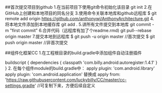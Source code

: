 ##首次提交项目到github
1.在当前项目下使用git命令初始化该目录
git init
2.在GitHub上创建和本地项目的同名分支
3.使用命令关联本地库和github远程库
$ git remote add origin https://github.com/anthonywj/AnthonyArchitecture.git
4.将本地文件添加到本地缓存库
git add .
5.讲所有文件提交到本地库
git commit -m "first commit"
6.合并代码（远程库有加了个readme.rmd)
git pull--rebase origin master
7.提交本地到远程库
$ git push -u origin master //首次提交
$ git push origin master //非首次提交

##组件化框架CC
1.在工程根目录的build.gradle中添加组件自动注册插件

buildscript {
    dependencies {
        classpath 'com.billy.android:autoregister:1.4.1'
    }
}
2. 在每个组件module的build.gradle中：
apply plugin: 'com.android.library'
apply plugin: 'com.android.application'
替换成
apply from: 'https://raw.githubusercontent.com/luckybilly/CC/master/cc-settings.gradle'
//可复制下来，方便后续自定义


